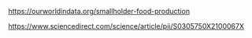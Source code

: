 https://ourworldindata.org/smallholder-food-production

https://www.sciencedirect.com/science/article/pii/S0305750X2100067X